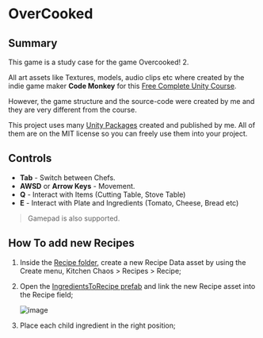 # OverCooked


## Summary

This game is a study case for the game Overcooked! 2.

All art assets like Textures, models, audio clips etc where created by the indie game maker **Code Monkey** for this [Free Complete Unity Course](https://youtu.be/AmGSEH7QcDg). 

However, the game structure and the source-code were created by me and they are very different from the course.

This project uses many [Unity Packages](http://34.125.146.81:4873/) created and published by me. All of them are on the MIT license so you can freely use them into your project.


## Controls

- **Tab** - Switch between Chefs.
- **AWSD** or **Arrow Keys** - Movement.
- **Q** - Interact with Items (Cutting Table, Stove Table) 
- **E** - Interact with Plate and Ingredients (Tomato, Cheese, Bread etc)

> Gamepad is also supported.

## How To add new Recipes

1. Inside the [Recipe folder](/Assets/Prefabs), create a new Recipe Data asset by using the Create menu, Kitchen Chaos > Recipes > Recipe;
2. Open the [IngredientsToRecipe prefab](/Assets/Prefabs/Player.prefab) and link the new Recipe asset into the Recipe field;

    ![image](https://github.com/user-attachments/assets/f1982c11-201a-4251-837d-44b9d48335e9)

3. Place each child ingredient in the right position;
